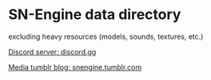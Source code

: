 # SN-Engine data directory 
excluding heavy resources (models, sounds, textures, etc.)

[Discord server: discord.gg](https://discord.gg/mfnbmg6)

[Media tumblr blog: snengine.tumblr.com](http://snengine.tumblr.com/)